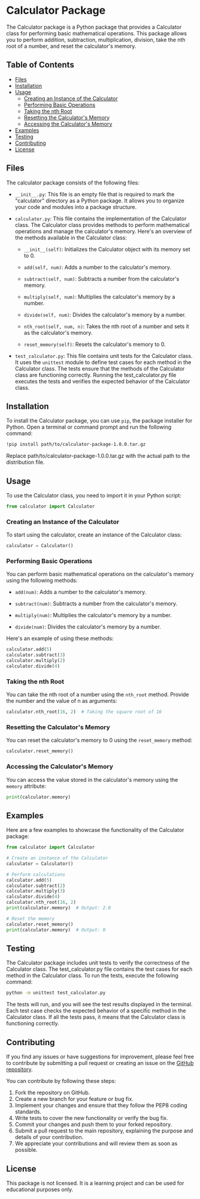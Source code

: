 # Calculator Package

The Calculator package is a Python package that provides a Calculator class for performing basic mathematical operations. This package allows you to perform addition, subtraction, multiplication, division, take the nth root of a number, and reset the calculator's memory.

## Table of Contents
- [Files](#files)
- [Installation](#installation)
- [Usage](#usage)
  - [Creating an Instance of the Calculator](#creating-an-instance-of-the-calculator)
  - [Performing Basic Operations](#performing-basic-operations)
  - [Taking the nth Root](#taking-the-nth-root)
  - [Resetting the Calculator's Memory](#resetting-the-calculators-memory)
  - [Accessing the Calculator's Memory](#accessing-the-calculators-memory)
- [Examples](#examples)
- [Testing](#testing)
- [Contributing](#contributing)
- [License](#license)

## Files

The calculator package consists of the following files:

- `__init__.py`: This file is an empty file that is required to mark the "calculator" directory as a Python package. It allows you to organize your code and modules into a package structure.

- `calculator.py`: This file contains the implementation of the Calculator class. The Calculator class provides methods to perform mathematical operations and manage the calculator's memory. Here's an overview of the methods available in the Calculator class:

  - `__init__(self)`: Initializes the Calculator object with its memory set to 0.
  
  - `add(self, num)`: Adds a number to the calculator's memory.
  
  - `subtract(self, num)`: Subtracts a number from the calculator's memory.
  
  - `multiply(self, num)`: Multiplies the calculator's memory by a number.
  
  - `divide(self, num)`: Divides the calculator's memory by a number.
  
  - `nth_root(self, num, n)`: Takes the nth root of a number and sets it as the calculator's memory.
  
  - `reset_memory(self)`: Resets the calculator's memory to 0.

- `test_calculator.py`: This file contains unit tests for the Calculator class. It uses the `unittest` module to define test cases for each method in the Calculator class. The tests ensure that the methods of the Calculator class are functioning correctly. Running the test_calculator.py file executes the tests and verifies the expected behavior of the Calculator class.

## Installation

To install the Calculator package, you can use `pip`, the package installer for Python. Open a terminal or command prompt and run the following command:

```bash
!pip install path/to/calculator-package-1.0.0.tar.gz
```
Replace path/to/calculator-package-1.0.0.tar.gz with the actual path to the distribution file.

## Usage

To use the Calculator class, you need to import it in your Python script:

```python
from calculator import Calculator
```

### Creating an Instance of the Calculator

To start using the calculator, create an instance of the Calculator class:

```python
calculator = Calculator()
```

### Performing Basic Operations

You can perform basic mathematical operations on the calculator's memory using the following methods:

- `add(num)`: Adds a number to the calculator's memory.
  
- `subtract(num)`: Subtracts a number from the calculator's memory.
  
- `multiply(num)`: Multiplies the calculator's memory by a number.
  
- `divide(num)`: Divides the calculator's memory by a number.

Here's an example of using these methods:

```python
calculator.add(5)
calculator.subtract(3)
calculator.multiply(2)
calculator.divide(4)
```

### Taking the nth Root

You can take the nth root of a number using the `nth_root` method. Provide the number and the value of n as arguments:

```python
calculator.nth_root(16, 2)  # Taking the square root of 16
```

### Resetting the Calculator's Memory

You can reset the calculator's memory to 0 using the `reset_memory` method:

```python
calculator.reset_memory()
```

### Accessing the Calculator's Memory

You can access the value stored in the calculator's memory using the `memory` attribute:

```python
print(calculator.memory)
```

## Examples

Here are a few examples to showcase the functionality of the Calculator package:

```python
from calculator import Calculator

# Create an instance of the Calculator
calculator = Calculator()

# Perform calculations
calculator.add(5)
calculator.subtract(2)
calculator.multiply(3)
calculator.divide(4)
calculator.nth_root(16, 2)
print(calculator.memory)  # Output: 2.0

# Reset the memory
calculator.reset_memory()
print(calculator.memory)  # Output: 0
```

## Testing

The Calculator package includes unit tests to verify the correctness of the Calculator class. The test_calculator.py file contains the test cases for each method in the Calculator class. To run the tests, execute the following command:

```bash
python -m unittest test_calculator.py
```

The tests will run, and you will see the test results displayed in the terminal. Each test case checks the expected behavior of a specific method in the Calculator class. If all the tests pass, it means that the Calculator class is functioning correctly.

## Contributing

If you find any issues or have suggestions for improvement, please feel free to contribute by submitting a pull request or creating an issue on the [GitHub repository](https://github.com/TuringCollegeSubmissions/lsitsh-DWWP.1/calculator-package).

You can contribute by following these steps:

1. Fork the repository on GitHub.
2. Create a new branch for your feature or bug fix.
3. Implement your changes and ensure that they follow the PEP8 coding standards.
4. Write tests to cover the new functionality or verify the bug fix.
5. Commit your changes and push them to your forked repository.
6. Submit a pull request to the main repository, explaining the purpose and details of your contribution.
7. We appreciate your contributions and will review them as soon as possible.

## License

This package is not licensed. It is a learning project and can be used for educational purposes only.
